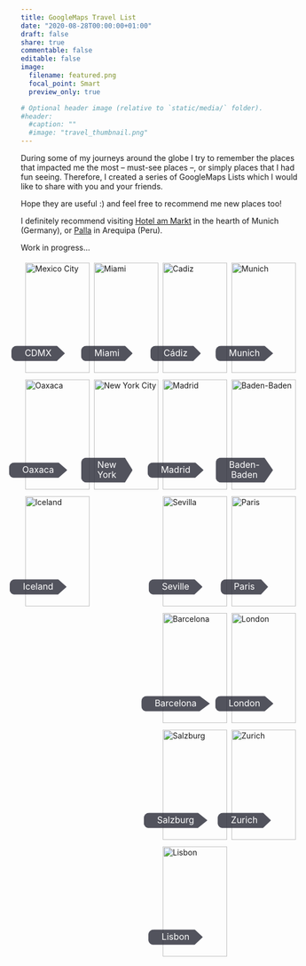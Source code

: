 ```yaml
---
title: GoogleMaps Travel List
date: "2020-08-28T00:00:00+01:00"
draft: false
share: true
commentable: false
editable: false
image:
  filename: featured.png
  focal_point: Smart
  preview_only: true

# Optional header image (relative to `static/media/` folder).
#header:
  #caption: ""
  #image: "travel_thumbnail.png"
---
```


During some of my journeys around the globe I try to remember the places that impacted me the most – must-see places –, or simply places that I had fun seeing. Therefore, I created a series of GoogleMaps Lists which I would like to share with you and your friends.

Hope they are useful :) and feel free to recommend me new places too!

I definitely recommend visiting [Hotel am Markt](https://www.hotel-am-markt.eu/) in the hearth of Munich (Germany), or [Palla](https://www.palla.pe/) in Arequipa (Peru).

Work in progress...

<!-- STYLESHEET CSS -->

<style>
  div {
    box-sizing: border-box !important;
  }

  img {
    margin-bottom: 0.5em !important;
  }

  .travel_row_img_grid {
    display: -ms-flexbox;
    display: flex;
    -ms-flex-wrap: wrap;
    flex-wrap: wrap;
    padding: 0 4px;
  }

  .travel_column_img_grid {
    -ms-flex: 25%;
    flex: 25%;
    max-width: 25%;
    padding: 0 4px;
  }

  .travel_column_img_grid img {
    margin-top: 5px;
    vertical-align: middle;
    width: 100%;
  }

  @media screen and (max-width: 800px) {
    .travel_column_img_grid {
      -ms-flex: 50%;
      flex: 50%;
      max-width: 50%;
    }

    .travel_container_img_grid .button-class {
      color: white;
      font-size: 18px;
      line-height: 1.1;
    }
  }

  @media screen and (max-width: 600px) {
    .travel_column_img_grid {
      -ms-flex: 100%;
      flex: 100%;
      max-width: 100%;
    }

    .travel_container_img_grid .button-class {
      color: white;
      font-size: 18px;
      line-height: 1.1;
    }
  }

  .travel_container_img_grid {
    position: relative;
    width: 100%;
    max-width: 400px;
  }

  .travel_container_img_grid img {
    width: 100%;
    height: auto;
  }

  .travel_container_img_grid .button-class {
    position: absolute;
    top: 80%;
    left: 20%;
    transform: translate(-50%, -50%);
    -ms-transform: translate(-50%, -50%);
    background-color: rgb(40, 42, 54, 0.8);
    color: white;
    font-size: 16px;
    line-height: 1.1;
    padding: 5px 24px;
    border: none;
    cursor: pointer;
    border-radius: 10px;
    text-align: center;
    clip-path: polygon(0% 0%, 85% 0%, 100% 50%, 85% 100%, 0% 100%);
  }

  .travel_container_img_grid .button-class:hover {
    background-color: rgb(41, 98, 255, 0.9);
    cursor: default;
  }
</style>

<div class="travel_row_img_grid">
  <div class="travel_column_img_grid">
    <div class="travel_container_img_grid">
    <a href="https://goo.gl/maps/xweG7kQr8jq8omd36" target="_blank">
      <img src="/media/gmaps-images/cdmx-mexico.webp" alt="Mexico City">
    </a>      
        <div class="button-class">CDMX</div>
    </div>
    <div class="travel_container_img_grid">
    <a href="https://goo.gl/maps/YGVFEnzAQyd8rTt17" target="_blank">
      <img src="/media/gmaps-images/oaxaca-mexico.webp" alt="Oaxaca">
    </a>
        <div class="button-class">Oaxaca</div>
    </div>
    <div class="travel_container_img_grid">
    <a href="https://goo.gl/maps/Rmu2vJUvN9Y8a6bV9" target="_blank">
      <img src="/media/gmaps-images/iceland-country.webp" alt="Iceland">
    </a>
        <div class="button-class">Iceland</div>
    </div>
  </div>

  <div class="travel_column_img_grid">
    <div class="travel_container_img_grid">
    <a href="https://goo.gl/maps/1JEc36CbsZi9HZw27" target="_blank">
      <img src="/media/gmaps-images/miami-usa.webp" alt="Miami">
    </a>
        <div class="button-class">Miami</div>
    </div>
    <div class="travel_container_img_grid">
    <a href="https://goo.gl/maps/qvcjPQ7uvk4XVBKm7" target="_blank">
      <img src="/media/gmaps-images/newyork-usa.webp" alt="New York City">
    </a>
        <div class="button-class">New York</div>
    </div>
  </div>

  <div class="travel_column_img_grid">
    <div class="travel_container_img_grid">
    <a href="https://goo.gl/maps/n4KSVZf3ekJ84hjR7" target="_blank">
      <img src="/media/gmaps-images/cadiz-spain.webp" alt="Cadiz">
    </a>
        <div class="button-class">Cádiz</div>
    </div>
    <div class="travel_container_img_grid">
    <a href="https://goo.gl/maps/uVDZCEa1vLotgps78" target="_blank">
      <img src="/media/gmaps-images/madrid-spain.webp" alt="Madrid">
    </a>
        <div class="button-class">Madrid</div>
    </div>
    <div class="travel_container_img_grid">
    <a href="https://goo.gl/maps/hgW4NTkVMnJECMa48" target="_blank">
      <img src="/media/gmaps-images/seville-spain.webp" alt="Sevilla">
    </a>
        <div class="button-class">Seville</div>
    </div>
    <div class="travel_container_img_grid">
    <a href="https://goo.gl/maps/nTyJNb5FmzRLmDya6" target="_blank">
      <img src="/media/gmaps-images/barcelona-spain.webp" alt="Barcelona">
    </a>
        <div class="button-class">Barcelona</div>
    </div>
    <div class="travel_container_img_grid">
    <a href="https://goo.gl/maps/R5pfav5PYXFutu5ZA" target="_blank">
      <img src="/media/gmaps-images/salzburg-austria.webp" alt="Salzburg">
    </a>
        <div class="button-class">Salzburg</div>
    </div>
    <div class="travel_container_img_grid">
    <a href="https://goo.gl/maps/EJLfYTQYK52T8v9i6" target="_blank">
      <img src="/media/gmaps-images/lisbon-portugal.webp" alt="Lisbon">
    </a>
        <div class="button-class">Lisbon</div>
    </div>
  </div>

  <div class="travel_column_img_grid">
    <div class="travel_container_img_grid">
    <a href="https://goo.gl/maps/KmzMJEcfaZ5vkoNy6" target="_blank">
      <img src="/media/gmaps-images/munich-germany.webp" alt="Munich">
    </a>
        <div class="button-class">Munich</div>
    </div>
    <div class="travel_container_img_grid">
    <a href="https://goo.gl/maps/4FGi7FsyRsE4spNM8" target="_blank">
      <img src="/media/gmaps-images/baden-baden-germany.webp" alt="Baden-Baden">
    </a>
        <div class="button-class">Baden-Baden</div>
    </div>
    <div class="travel_container_img_grid">
    <a href="https://goo.gl/maps/CEKdSx2KLyCCzdT86" target="_blank">
      <img src="/media/gmaps-images/paris-france.webp" alt="Paris">
    </a>
        <div class="button-class">Paris</div>
    </div>
    <div class="travel_container_img_grid">
    <a href="https://goo.gl/maps/KAUGawBPehRiiXxf8" target="_blank">
      <img src="/media/gmaps-images/london-uk.webp" alt="London">
    </a>
        <div class="button-class">London</div>
    </div>
    <div class="travel_container_img_grid">
    <a href="https://goo.gl/maps/pLRcEdderVNTi7c26" target="_blank">
      <img src="/media/gmaps-images/zurich-switzerland.webp" alt="Zurich">
    </a>
        <div class="button-class">Zurich</div>
    </div>
  </div>

</div>
